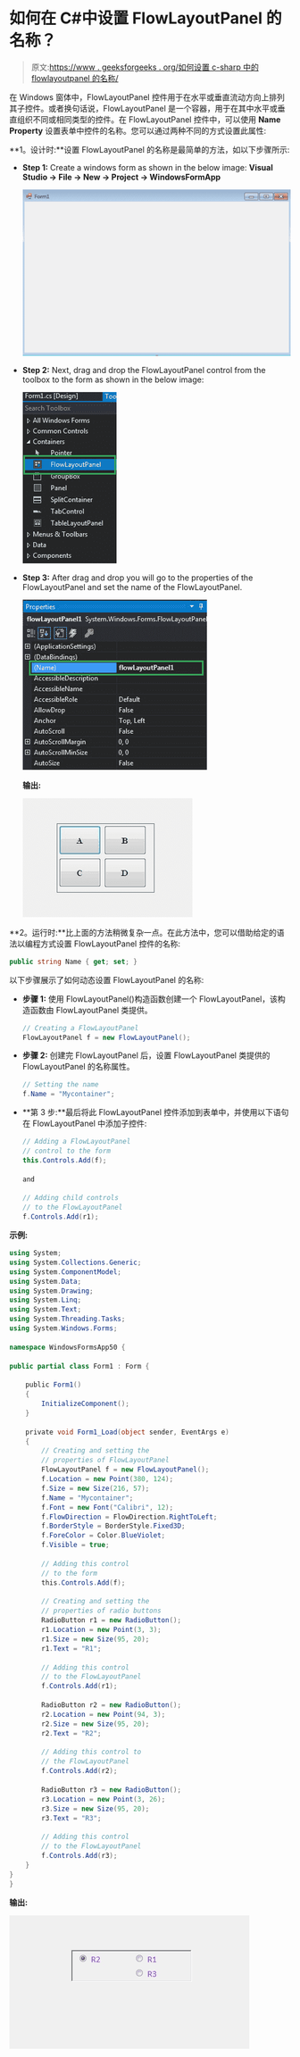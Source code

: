 # 如何在 C#中设置 FlowLayoutPanel 的名称？

> 原文:[https://www . geeksforgeeks . org/如何设置 c-sharp 中的 flowlayoutpanel 的名称/](https://www.geeksforgeeks.org/how-to-set-the-name-of-flowlayoutpanel-in-c-sharp/)

在 Windows 窗体中，FlowLayoutPanel 控件用于在水平或垂直流动方向上排列其子控件。或者换句话说，FlowLayoutPanel 是一个容器，用于在其中水平或垂直组织不同或相同类型的控件。在 FlowLayoutPanel 控件中，可以使用 **Name Property** 设置表单中控件的名称。您可以通过两种不同的方式设置此属性:

**1。设计时:**设置 FlowLayoutPanel 的名称是最简单的方法，如以下步骤所示:

*   **Step 1:** Create a windows form as shown in the below image:
    **Visual Studio -> File -> New -> Project -> WindowsFormApp**

    ![](img/de9202f1f4646167e60ea580d67273d9.png)

*   **Step 2:** Next, drag and drop the FlowLayoutPanel control from the toolbox to the form as shown in the below image:

    ![](img/7c56f90e5038e57f1451c130e878cac2.png)

*   **Step 3:** After drag and drop you will go to the properties of the FlowLayoutPanel and set the name of the FlowLayoutPanel.

    ![](img/edfd166f0fb6b2ca0801a714d42bbec0.png)

    **输出:**

    ![](img/6ba27a648d108dfb6fbc0bd09f31b370.png)

**2。运行时:**比上面的方法稍微复杂一点。在此方法中，您可以借助给定的语法以编程方式设置 FlowLayoutPanel 控件的名称:

```cs
public string Name { get; set; }
```

以下步骤展示了如何动态设置 FlowLayoutPanel 的名称:

*   **步骤 1:** 使用 FlowLayoutPanel()构造函数创建一个 FlowLayoutPanel，该构造函数由 FlowLayoutPanel 类提供。

    ```cs
    // Creating a FlowLayoutPanel
    FlowLayoutPanel f = new FlowLayoutPanel(); 

    ```

*   **步骤 2:** 创建完 FlowLayoutPanel 后，设置 FlowLayoutPanel 类提供的 FlowLayoutPanel 的名称属性。

    ```cs
    // Setting the name
    f.Name = "Mycontainer";

    ```

*   **第 3 步:**最后将此 FlowLayoutPanel 控件添加到表单中，并使用以下语句在 FlowLayoutPanel 中添加子控件:

    ```cs
    // Adding a FlowLayoutPanel 
    // control to the form
    this.Controls.Add(f);

    and 

    // Adding child controls 
    // to the FlowLayoutPanel
    f.Controls.Add(r1);

    ```

**示例:**

```cs
using System;
using System.Collections.Generic;
using System.ComponentModel;
using System.Data;
using System.Drawing;
using System.Linq;
using System.Text;
using System.Threading.Tasks;
using System.Windows.Forms;

namespace WindowsFormsApp50 {

public partial class Form1 : Form {

    public Form1()
    {
        InitializeComponent();
    }

    private void Form1_Load(object sender, EventArgs e)
    {
        // Creating and setting the 
        // properties of FlowLayoutPanel
        FlowLayoutPanel f = new FlowLayoutPanel();
        f.Location = new Point(380, 124);
        f.Size = new Size(216, 57);
        f.Name = "Mycontainer";
        f.Font = new Font("Calibri", 12);
        f.FlowDirection = FlowDirection.RightToLeft;
        f.BorderStyle = BorderStyle.Fixed3D;
        f.ForeColor = Color.BlueViolet;
        f.Visible = true;

        // Adding this control
        // to the form
        this.Controls.Add(f);

        // Creating and setting the
        // properties of radio buttons
        RadioButton r1 = new RadioButton();
        r1.Location = new Point(3, 3);
        r1.Size = new Size(95, 20);
        r1.Text = "R1";

        // Adding this control
        // to the FlowLayoutPanel
        f.Controls.Add(r1);

        RadioButton r2 = new RadioButton();
        r2.Location = new Point(94, 3);
        r2.Size = new Size(95, 20);
        r2.Text = "R2";

        // Adding this control to
        // the FlowLayoutPanel
        f.Controls.Add(r2);

        RadioButton r3 = new RadioButton();
        r3.Location = new Point(3, 26);
        r3.Size = new Size(95, 20);
        r3.Text = "R3";

        // Adding this control
        // to the FlowLayoutPanel
        f.Controls.Add(r3);
    }
}
}
```

**输出:**

![](img/1234715e9960dde6e22af3781f83dbf9.png)